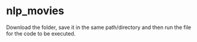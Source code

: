 # nlp_movies
Download the folder, save it in the same path/directory and then run the file for the code to be executed.
